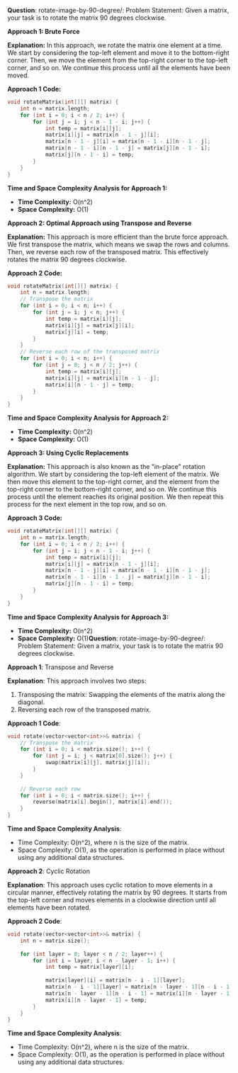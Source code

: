 **Question**: rotate-image-by-90-degree/: Problem Statement: Given a matrix, your task is to rotate the matrix 90 degrees clockwise.

**Approach 1: Brute Force**

**Explanation:**
In this approach, we rotate the matrix one element at a time. We start by considering the top-left element and move it to the bottom-right corner. Then, we move the element from the top-right corner to the top-left corner, and so on. We continue this process until all the elements have been moved.

**Approach 1 Code:**
```cpp
void rotateMatrix(int[][] matrix) {
    int n = matrix.length;
    for (int i = 0; i < n / 2; i++) {
        for (int j = i; j < n - 1 - i; j++) {
            int temp = matrix[i][j];
            matrix[i][j] = matrix[n - 1 - j][i];
            matrix[n - 1 - j][i] = matrix[n - 1 - i][n - 1 - j];
            matrix[n - 1 - i][n - 1 - j] = matrix[j][n - 1 - i];
            matrix[j][n - 1 - i] = temp;
        }
    }
}
```

**Time and Space Complexity Analysis for Approach 1:**
* **Time Complexity:** O(n^2)
* **Space Complexity:** O(1)

**Approach 2: Optimal Approach using Transpose and Reverse**

**Explanation:**
This approach is more efficient than the brute force approach. We first transpose the matrix, which means we swap the rows and columns. Then, we reverse each row of the transposed matrix. This effectively rotates the matrix 90 degrees clockwise.

**Approach 2 Code:**
```cpp
void rotateMatrix(int[][] matrix) {
    int n = matrix.length;
    // Transpose the matrix
    for (int i = 0; i < n; i++) {
        for (int j = i; j < n; j++) {
            int temp = matrix[i][j];
            matrix[i][j] = matrix[j][i];
            matrix[j][i] = temp;
        }
    }
    // Reverse each row of the transposed matrix
    for (int i = 0; i < n; i++) {
        for (int j = 0; j < n / 2; j++) {
            int temp = matrix[i][j];
            matrix[i][j] = matrix[i][n - 1 - j];
            matrix[i][n - 1 - j] = temp;
        }
    }
}
```

**Time and Space Complexity Analysis for Approach 2:**
* **Time Complexity:** O(n^2)
* **Space Complexity:** O(1)

**Approach 3: Using Cyclic Replacements**

**Explanation:**
This approach is also known as the "in-place" rotation algorithm. We start by considering the top-left element of the matrix. We then move this element to the top-right corner, and the element from the top-right corner to the bottom-right corner, and so on. We continue this process until the element reaches its original position. We then repeat this process for the next element in the top row, and so on.

**Approach 3 Code:**
```cpp
void rotateMatrix(int[][] matrix) {
    int n = matrix.length;
    for (int i = 0; i < n / 2; i++) {
        for (int j = i; j < n - 1 - i; j++) {
            int temp = matrix[i][j];
            matrix[i][j] = matrix[n - 1 - j][i];
            matrix[n - 1 - j][i] = matrix[n - 1 - i][n - 1 - j];
            matrix[n - 1 - i][n - 1 - j] = matrix[j][n - 1 - i];
            matrix[j][n - 1 - i] = temp;
        }
    }
}
```

**Time and Space Complexity Analysis for Approach 3:**
* **Time Complexity:** O(n^2)
* **Space Complexity:** O(1)**Question**: rotate-image-by-90-degree/: Problem Statement: Given a matrix, your task is to rotate the matrix 90 degrees clockwise.

**Approach 1**: Transpose and Reverse

**Explanation**: This approach involves two steps:
1. Transposing the matrix: Swapping the elements of the matrix along the diagonal.
2. Reversing each row of the transposed matrix.

**Approach 1 Code**:

```cpp
void rotate(vector<vector<int>>& matrix) {
    // Transpose the matrix
    for (int i = 0; i < matrix.size(); i++) {
        for (int j = i; j < matrix[0].size(); j++) {
            swap(matrix[i][j], matrix[j][i]);
        }
    }
    
    // Reverse each row
    for (int i = 0; i < matrix.size(); i++) {
        reverse(matrix[i].begin(), matrix[i].end());
    }
}
```

**Time and Space Complexity Analysis**:
- Time Complexity: O(n^2), where n is the size of the matrix.
- Space Complexity: O(1), as the operation is performed in place without using any additional data structures.

**Approach 2**: Cyclic Rotation

**Explanation**: This approach uses cyclic rotation to move elements in a circular manner, effectively rotating the matrix by 90 degrees. It starts from the top-left corner and moves elements in a clockwise direction until all elements have been rotated.

**Approach 2 Code**:

```cpp
void rotate(vector<vector<int>>& matrix) {
    int n = matrix.size();
    
    for (int layer = 0; layer < n / 2; layer++) {
        for (int i = layer; i < n - layer - 1; i++) {
            int temp = matrix[layer][i];
            
            matrix[layer][i] = matrix[n - i - 1][layer];
            matrix[n - i - 1][layer] = matrix[n - layer - 1][n - i - 1];
            matrix[n - layer - 1][n - i - 1] = matrix[i][n - layer - 1];
            matrix[i][n - layer - 1] = temp;
        }
    }
}
```

**Time and Space Complexity Analysis**:
- Time Complexity: O(n^2), where n is the size of the matrix.
- Space Complexity: O(1), as the operation is performed in place without using any additional data structures.